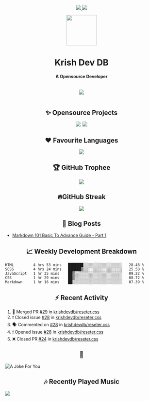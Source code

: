 <div align="center">
<p>
<a href="#projects">
<img src="https://img.shields.io/github/stars/krishdevdb?affiliations=OWNER%2CCOLLABORATOR&logo=github&style=for-the-badge&label=Star">
</a>
<a href="https://github.com/krishdevdb?tab=followers">
<img src="https://img.shields.io/github/followers/krishdevdb?logo=github&style=for-the-badge"></a>
</p>
<img height="100px" width="100px" src="https://github.com/krishdevdb/krishdevdb/raw/master/images/avatar.png">
<br>
<h1>Krish Dev DB</h1>
<h4>A Opensource Developer</h4>
<br>
</div>
<div align="center">
<img src="https://github-readme-stats.vercel.app/api?username=krishdevdb&show_icons=true&count_private=true">
<br>
</div>

<div align="center">
<br>
<h2 id="projects"> ✨ Opensource Projects</h2>
<a href="https://github.com/krishdevdb/reseter.css"><img src="https://github-readme-stats.vercel.app/api/pin/?username=krishdevdb&repo=reseter.css&show_icons=true&count_private=true&layout=compact"></a>&#8198;
<a href="https://github.com/krishdevdb/readme-template"><img src="https://github-readme-stats.vercel.app/api/pin/?username=krishdevdb&repo=readme-template&show_icons=true&count_private=true&layout=compact"></a>
<br>
</div>

<div align="center">
<h2 id="languages"> ❤ Favourite Languages </h2>
<img src="https://github-readme-stats.vercel.app/api/top-langs/?username=krishdevdb&show_icons=true&count_private=true&layout=compact">
</div>

<div align="center">
<h2 id="trophee">🏆 GitHub Trophee</h2>
<img src="https://github-profile-trophy.vercel.app/?username=krishdevdb&row=1&no-frame=true">
<br>
</div>

<div align="center">
<h2 id="streak">🔥GitHub Streak</h2>
<img src="https://github-readme-streak-stats.herokuapp.com/?user=krishdevdb">
<br>
</div>


<h2 align="center" id="posts"> 📕 Blog Posts </h2>

<!-- BLOG-POSTS:START -->
- [Markdown 101 Basic To Advance Guide - Part 1](https://dev.to/krishdevdb/markdown-101-basic-to-advance-guide-part-1-pg3)
<!-- BLOG-POSTS:END -->

<h2 align="center" id="breakdown"> 📈 Weekly Development Breakdown </h2>

<!--START_SECTION:waka-->
```text
HTML         4 hrs 53 mins   ███████░░░░░░░░░░░░░░░░░░   28.48 % 
SCSS         4 hrs 24 mins   ██████▒░░░░░░░░░░░░░░░░░░   25.58 % 
JavaScript   1 hr 35 mins    ██▒░░░░░░░░░░░░░░░░░░░░░░   09.22 % 
CSS          1 hr 29 mins    ██▒░░░░░░░░░░░░░░░░░░░░░░   08.72 % 
Markdown     1 hr 16 mins    ██░░░░░░░░░░░░░░░░░░░░░░░   07.39 % 
```
<!--END_SECTION:waka-->

<h2 align="center" id="activity"> ⚡ Recent Activity </h2>

<!--START_SECTION:activity-->
1. 🎉 Merged PR [#29](https://github.com/krishdevdb/reseter.css/pull/29) in [krishdevdb/reseter.css](https://github.com/krishdevdb/reseter.css)
2. ❗️ Closed issue [#28](https://github.com/krishdevdb/reseter.css/issues/28) in [krishdevdb/reseter.css](https://github.com/krishdevdb/reseter.css)
3. 🗣 Commented on [#28](https://github.com/krishdevdb/reseter.css/issues/28) in [krishdevdb/reseter.css](https://github.com/krishdevdb/reseter.css)
4. ❗️ Opened issue [#28](https://github.com/krishdevdb/reseter.css/issues/28) in [krishdevdb/reseter.css](https://github.com/krishdevdb/reseter.css)
5. ❌ Closed PR [#24](https://github.com/krishdevdb/reseter.css/pull/24) in [krishdevdb/reseter.css](https://github.com/krishdevdb/reseter.css)
<!--END_SECTION:activity-->

<h2 align="center" id="joke">🤣</h2>

<img align="center" alt="A Joke For You" src="https://readme-jokes.vercel.app/api">

<h2 align="center" id="music"> 🎶 Recently Played Music </h2>

<a href="https://spotify-github-profile.vercel.app/api/view.svg?uid=s5rojvf8u4ywr2pap5s9es1bg&redirect=true"><img align="center" src="https://spotify-github-profile.vercel.app/api/view.svg?uid=s5rojvf8u4ywr2pap5s9es1bg&cover_image=true&theme=compact"></a>

